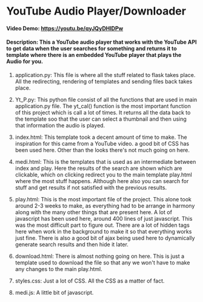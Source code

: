 # YouTube Audio Player/Downloader
#### Video Demo:  https://youtu.be/qyJQyDHlDPw
#### Description: This a YouTube audio player that works with the YouTube API to get data when the user searches for      something and returns it to template where there is an embedded YouTube player that plays the Audio for you.            
1) application.py: This file is where all the stuff related to flask takes place. All the redirecting, rendering of templates and sending files back takes place.                                                                          
2) Yt_P.py:  This python file consist of all the functions that are used in main application.py file. The yt_cal() function is the most important function of this project which is call a lot of times. It returns all the data back to the template soo that the user can select a thumbnail and then using that information the audio is played.                                                                                                                  
3) index.html: This template took a decent amount of time to make. The inspiration for this came from a YouTube video. a good bit of CSS has been used here. Other than the looks there's not much going on here.  
                              
4) medi.html: This is the templates that is used as an intermediate between index and play. Here the results of the search are shown which are clickable, which on clicking redirect you to the main template play.html where the most stuff happens. Although here also you can search for stuff and get results if not satisfied with the previous results.         
5) play.html: This is the most important file of the project. This alone took around 2-3 weeks to make, as everything had to be arrange in harmony along with the many other things that are present here. A lot of javascript has been used here, around 400 lines of just javascript. This was the most difficult part to figure out. There are a lot of hidden tags here when work in the background to make it so that everything works just fine. There is also a good bit of ajax being used here to dynamically generate search results and then hide it later.     
                                                 
6) download.html: There is almost nothing going on here. This is just a template used to download the file so that any we won't have to make any changes to the main play.html.                           
7) styles.css: Just a lot of CSS. All the CSS as a matter of fact.  
                                                   
9) medi.js: A little bit of javascript.
